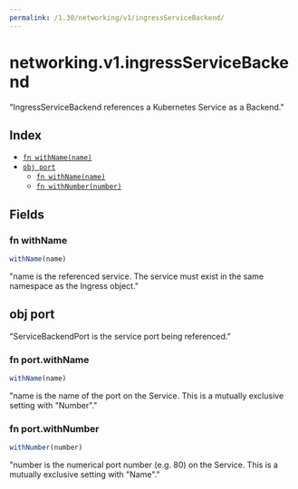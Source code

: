 ```yaml
---
permalink: /1.30/networking/v1/ingressServiceBackend/
---
```


# networking.v1.ingressServiceBackend

"IngressServiceBackend references a Kubernetes Service as a Backend."

## Index

* [`fn withName(name)`](#fn-withname)
* [`obj port`](#obj-port)
  * [`fn withName(name)`](#fn-portwithname)
  * [`fn withNumber(number)`](#fn-portwithnumber)

## Fields

### fn withName

```ts
withName(name)
```

"name is the referenced service. The service must exist in the same namespace as the Ingress object."

## obj port

"ServiceBackendPort is the service port being referenced."

### fn port.withName

```ts
withName(name)
```

"name is the name of the port on the Service. This is a mutually exclusive setting with \"Number\"."

### fn port.withNumber

```ts
withNumber(number)
```

"number is the numerical port number (e.g. 80) on the Service. This is a mutually exclusive setting with \"Name\"."